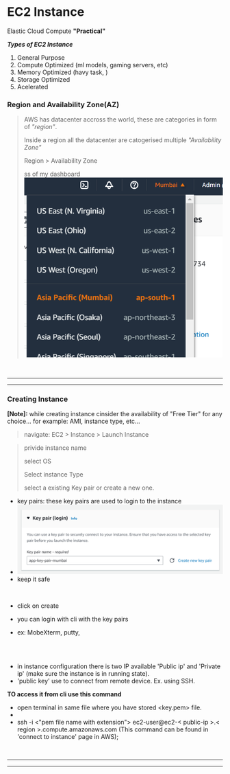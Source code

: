 # EC2 Instance
Elastic Cloud Compute **"Practical"**


***Types of EC2 Instance***

1. General Purpose 
2. Compute Optimized (ml models, gaming servers, etc)
3. Memory Optimized (havy task, )
4. Storage Optimized
5. Acelerated

### Region and Availability Zone(AZ)

> AWS has datacenter accross the world, these are categories in form of *"region"*. 
>
> Inside a region all the datacenter are catogerised multiple *"Availability Zone"*
>
> Region > Availability Zone
> 
> ss of my dashboard
> ![Alt text](/assets/region-nav.png)

<br/>
<hr>
<hr>

### Creating Instance
**[Note]:** while creating instance cinsider the availability of "Free Tier" for any choice... for example: AMI, instance type, etc...

> navigate: EC2 > Instance > Launch Instance

> privide instance name
> 
> select OS
>
> Select instance Type
>
> select a existing Key pair or create a new one.
- key pairs: these key pairs are used to login to the instance
- ![Alt text](image.png)
- keep it safe

 

<br> 

- click on create

- you can login with cli with the key pairs
- ex: MobeXterm, putty, 


<br>
<br>

- in instance configuration there is two IP available 'Public ip' and 'Private ip' (make sure the instance is in running state).
- 'public key' use to connect from remote device. Ex. using SSH.

**TO access it from cli use this command**

- open terminal in same file where you have stored <key.pem> file.
- 
- ssh -i <"pem file name with extension"> ec2-user@ec2-< public-ip >.< region >.compute.amazonaws.com
  (This command can be found in 'connect to instance' page in AWS);


<br/>
<hr/>
<hr/>
<br/>

